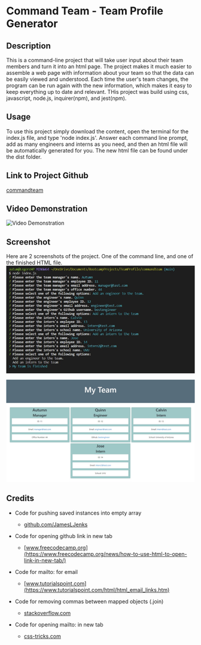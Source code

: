 # Command Team - Team Profile Generator
 
## Description
 
This is a command-line project that will take user input about their team members and turn it into an html page. The project makes it much easier to assemble a web page with information about your team so that the data can be easily viewed and understood. Each time the user's team changes, the program can be run again with the new information, which makes it easy to keep everything up to date and relevant. THis project was build using css, javascript, node.js, inquirer(npm), and jest(npm).
 
 
## Usage
 
To use this project simply download the content, open the terminal for the index.js file, and type 'node index.js'. Answer each command line prompt, add as many engineers and interns as you need, and then an html file will be automatically generated for you. The new html file can be found under the dist folder.
 
 
## Link to Project Github
 
[commandteam](https://github.com/autumnlegere/commandteam)


## Video Demonstration
![Video Demonstration](https://drive.google.com/file/d/1lM9uew7Ysp0QDaDbEuYIOoKW61M9QZCC/view?usp=sharing)
 
 
## Screenshot
 
Here are 2 screenshots of the project. One of the command line, and one of the finished HTML file.
![screenshot-terminal](./Images/Screenshot-Terminal.jpg)

![screenshot-terminal](./Images/Screenshot.jpg)
 
 
## Credits

- Code for pushing saved instances into empty array <br>
    - [github.com/JamesLJenks](https://github.com/JamesLJenks/10_OOP-Team-Profile-Generator)

- Code for opening github link in new tab <br>
    - [www.freecodecamp.org](https://www.freecodecamp.org/news/how-to-use-html-to-open-link-in-new-tab/)

- Code for mailto: for email <br>
    - [www.tutorialspoint.com](https://www.tutorialspoint.com/html/html_email_links.htm)

- Code for removing commas between mapped objects (.join) <br>
    - [stackoverflow.com](https://stackoverflow.com/questions/45812160/unexpected-comma-using-map)

- Code for opening mailto: in new tab <br>
    - [css-tricks.com](https://css-tricks.com/all-about-mailto-links/)